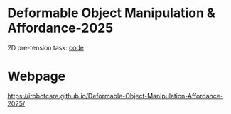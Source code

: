 # Deformable Object Manipulation & Affordance-2025

2D pre-tension task: [code](code/Pretension.py)

# Webpage
https://irobotcare.github.io/Deformable-Object-Manipulation-Affordance-2025/
